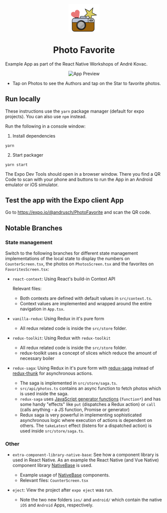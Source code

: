 <p align="center">
  <a href="https://expo.io/@andrusch/PhotoFavorite">
    <img alt="Photo Favorite Logo" src="./assets/images/PhotoFavoriteCamera.svg" width="100" />
  </a>
</p>

<h1 align="center">
  Photo Favorite
</h1>

Example App as part of the React Native Workshops of André Kovac.

<p align="center">
    <img alt="App Preview" src="./docs/AppPreview.gif" width="200" />
</p>

- Tap on Photos to see the Authors and tap on the Star to favorite photos.

## Run locally

These instructions use the `yarn` package manager (default for expo projects). You can also use `npm` instead.

Run the following in a console window:

1. Install dependencies

```
yarn
```

2. Start packager

```
yarn start
```

The Expo Dev Tools should open in a browser window. There you find a QR Code to scan with your phone and buttons to run the App in an Android emulator or iOS simulator.

## Test the app with the Expo client App

Go to <https://expo.io/@andrusch/PhotoFavorite> and scan the QR code.

## Notable Branches

### State management

Switch to the following branches for different state management implementations of the local state to display the numbers on `CounterScreen.tsx`, the photos on `PhotosScreen.tsx` and the favorites on `FavoritesScreen.tsx`:

- `react-context`: Using React's build-in Context API

  Relevant files:

  - Both contexts are defined with default values in `src/context.ts`.
  - Context values are implemented and wrapped around the entire navigation in `App.tsx`.

- `vanilla-redux`: Using Redux in it's pure form

  - All redux related code is inside the `src/store` folder.

- `redux-toolkit`: Using Redux with `redux-toolkit`

  - All redux related code is inside the `src/store` folder.
  - redux-toolkit uses a concept of slices which reduce the amount of necessary boiler

- `redux-saga`: Using Redux in it's pure form with [redux-saga](https://redux-saga.js.org/) instead of [redux-thunk](https://github.com/reduxjs/redux-thunk) for asynchronous actions.

  - The saga is implemented in `src/store/saga.ts`.
  - `src/api/photos.ts` contains an async function to fetch photos which is used inside the saga.
  - `redux-saga` uses [JavaScript generator functions](https://developer.mozilla.org/en-US/docs/Web/JavaScript/Reference/Statements/function*) (`function*`) and has some handy "effects" like `put` (dispatches a Redux action) or `call` (calls anything - a JS function, Promise or generator)
  - Redux saga is very powerful in implementing sophisticated asynchronous logic where execution of actions is dependent on others. The `takeLatest` effect (listens for a dispatched action) is used inside `src/store/saga.ts`.

### Other

- `extra-component-library-native-base`: See how a component library is used in React Native. As an example the React Native (and Vue Native) component library [NativeBase](https://nativebase.io/) is used.

  - Example usage of [NativeBase](https://nativebase.io/) components.
  - Relevant files: `CounterScreen.tsx`

- `eject`: View the project after `expo eject` was run.

  - Note the two new folders `ios/` and `android/` which contain the native `iOS` and `Android` Apps, respectively.